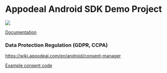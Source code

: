 # Appodeal Android SDK Demo Project

[![](https://img.shields.io/badge/SDK%20version-Beta%202.8.1-yellowgreen)](https://wiki.appodeal.com/en/android/2-8-1-beta-android-sdk-integration-guide)

[Documentation](https://wiki.appodeal.com/en/android/2-8-1-beta-android-sdk-integration-guide)

### Data Protection Regulation (GDPR, CCPA)
https://wiki.appodeal.com/en/android/consent-manager

[Example consent code](https://github.com/appodeal/appodeal-android-demo/blob/master/app/src/main/java/com/appodeal/test/SplashActivity.java)
